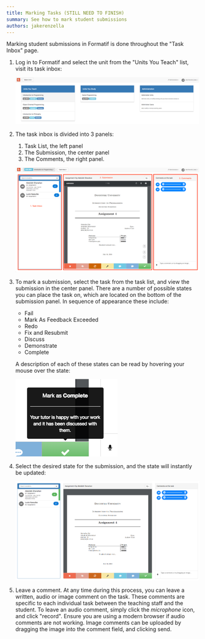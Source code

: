 ```yaml
---
title: Marking Tasks (STILL NEED TO FINISH)
summary: See how to mark student submissions
authors: jakerenzella
---
```


Marking student submissions in Formatif is done throughout the "Task Inbox" page.

1. Log in to Formatif and select the unit from the "Units You Teach" list, visit its task inbox:

   ![Unit selection](/guides/mark-tasks/select-unit.png)

1. The task inbox is divided into 3 panels:

   1. Task List, the left panel
   1. The Submission, the center panel
   1. The Comments, the right panel.

   ![Panels of the task inbox](/guides/mark-tasks/task-inbox.png)

1. To mark a submission, select the task from the task list, and view the submission in the center panel. There are a
   number of possible states you can place the task on, which are located on the bottom of the submission panel. In
   sequence of appearance these include:

   - Fail
   - Mark As Feedback Exceeded
   - Redo
   - Fix and Resubmit
   - Discuss
   - Demonstrate
   - Complete

   A description of each of these states can be read by hovering your mouse over the state:

   ![View state details](/guides/mark-tasks/view-state-details.png)

1. Select the desired state for the submission, and the state will instantly be updated:

   ![Updated task](/guides/mark-tasks/task-marked-updated.png)

1. Leave a comment. At any time during this process, you can leave a written, audio or image comment on the task. These
   comments are specific to each individual task between the teaching staff and the student. To leave an audio comment,
   simply click the _microphone_ icon, and click "record". Ensure you are using a modern browser if audio comments are
   not working. Image comments can be uploaded by dragging the image into the comment field, and clicking send.
